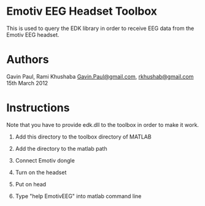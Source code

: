 Emotiv EEG Headset Toolbox
==========================

This is used to query the EDK library in order
to receive EEG data from the Emotiv EEG headset.

Authors
=======
Gavin Paul, Rami Khushaba
Gavin.Paul@gmail.com, rkhushab@gmail.com 
15th March 2012

Instructions
============

Note that you have to provide edk.dll to the toolbox
in order to make it work.

1) Add this directory to the toolbox directory of MATLAB

2) Add the directory to the matlab path

3) Connect Emotiv dongle

4) Turn on the headset

5) Put on head

6) Type "help EmotivEEG" into matlab command line
